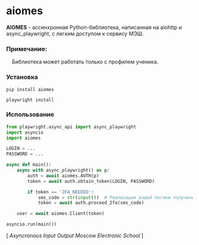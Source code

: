 # aiomes
  
**AIOMES**  - ассинхронная Python-библиотека, написанная на aiohttp и async_playwright, с легким доступом к сервису МЭШ.

### Примечание:    
&nbsp;&nbsp;&nbsp;&nbsp;Библиотека может работать только с профилем ученика.   


### Установка
```
pip install aiomes
```
```
playwright install
```

### Использование
```python
from playwright.async_api import async_playwright
import asyncio
import aiomes

LOGIN = ...
PASSWORD = ...

async def main():
    async with async_playwright() as p:
        auth = await aiomes.AUTH(p)
        token = await auth.obtain_token(LOGIN, PASSWORD)

        if token == '2FA_NEEDED':
            sms_code = str(input())  # Реализация вашей логики получения 2FA-кода
            token = await auth.proceed_2fa(sms_code)

    user = await aiomes.Client(token)

asyncio.run(main())
```  
 [ *Asyncronous Input Output Moscow Electronic School* ]

